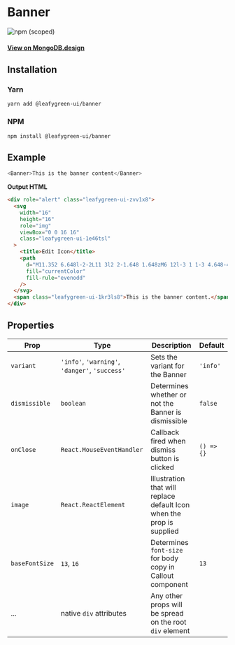 # Banner

![npm (scoped)](https://img.shields.io/npm/v/@leafygreen-ui/banner.svg)

#### [View on MongoDB.design](https://www.mongodb.design/component/banner/example/)

## Installation

### Yarn

```shell
yarn add @leafygreen-ui/banner
```

### NPM

```shell
npm install @leafygreen-ui/banner
```

## Example

```js
<Banner>This is the banner content</Banner>
```

**Output HTML**

```html
<div role="alert" class="leafygreen-ui-zvv1x8">
  <svg
    width="16"
    height="16"
    role="img"
    viewBox="0 0 16 16"
    class="leafygreen-ui-1e46tsl"
  >
    <title>Edit Icon</title>
    <path
      d="M11.352 6.648l-2-2L11 3l2 2-1.648 1.648zM6 12l-3 1 1-3 4.648-4.648 2 2L6 12z"
      fill="currentColor"
      fill-rule="evenodd"
    />
  </svg>
  <span class="leafygreen-ui-1kr3ls8">This is the banner content.</span>
</div>
```

## Properties

| Prop          | Type                                           | Description                                                           | Default    |
| ------------- | ---------------------------------------------- | --------------------------------------------------------------------- | ---------- |
| `variant`     | `'info'`, `'warning'`, `'danger'`, `'success'` | Sets the variant for the Banner                                       | `'info'`   |
| `dismissible` | `boolean`                                      | Determines whether or not the Banner is dismissible                   | `false`    |
| `onClose`     | `React.MouseEventHandler`                      | Callback fired when dismiss button is clicked                         | `() => {}` |
| `image`       | `React.ReactElement`                           | Illustration that will replace default Icon when the prop is supplied |            |
| `baseFontSize` | `13`, `16`                                    | Determines `font-size` for body copy in Callout component | `13`    |
| ...           | native `div` attributes                        | Any other props will be spread on the root `div` element              |            |
